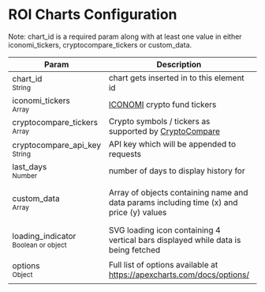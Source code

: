 # ROI Charts Configuration

Note: chart_id is a required param along with at least one value in either iconomi_tickers, cryptocompare_tickers or custom_data.

| Param  | Description | Example |
| --- | --- | --- |
| chart_id <br><small>String</small> | chart gets inserted in to this element id | `"mychart"`
| iconomi_tickers <br><small>Array</small> | [ICONOMI](https://www.iconomi.com/crypto-funds?ref=WJVwG) crypto fund tickers | `["BLX", "CAR"]`
| cryptocompare_tickers <br><small>Array</small> | Crypto symbols /  tickers as supported by [CryptoCompare](https://www.cryptocompare.com/) | `["BTC", "ETH"]`
| cryptocompare_api_key <br><small>String</small> | API key which will be appended to requests | `"hffrjkjwrggrwrwjg"`
| last_days <br><small>Number</small> | number of days to display history for | `30`
| custom_data <br><small>Array</small> | Array of objects containing name and data params including time (x) and price (y) values | ```[{name: "STICKS",  data: [{ x: 1554840000, y: 0.14 }]},{  name: "STONES",  data: [{ x: 1554840000, y: 0.19 }]}]```
| loading_indicator<br><small>Boolean or object</small> | SVG loading icon containing 4 vertical bars displayed while data is being fetched  | `true` <br><small>or<small><br> `{colors: ["red","green","#000000","#123456"]}`
| options <br><small>Object</small> | Full list of options available at https://apexcharts.com/docs/options/ | ```{theme: { mode: "light", palette: "palette5" }, markers: { size: 4 }}```
